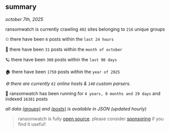 
## summary
_october 7th, 2025_

ransomwatch is currently crawling `492` sites belonging to `216` unique groups

⏲ there have been `6` posts within the `last 24 hours`

🦈 there have been `31` posts within the `month of october`

🪐 there have been `308` posts within the `last 90 days`

🏚 there have been `1750` posts within the `year of 2025`

_⚙️ there are currently `61` online hosts & `140` custom parsers._

🦕 ransomwatch has been running for `4 years, 0 months and 29 days` and indexed `16381` posts

_all data  [(groups)](http://ransomwhat.telemetry.ltd/groups) and [(posts)](http://ransomwhat.telemetry.ltd/posts) is available in JSON (updated hourly)_

> ransomwatch is fully [open source](https://github.com/joshhighet/ransomwatch#ransomwatch--). please consider [sponsoring](https://github.com/sponsors/joshhighet) if you find it useful!
